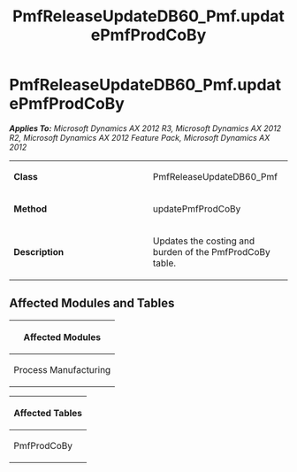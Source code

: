 ﻿---
title: PmfReleaseUpdateDB60_Pmf.updatePmfProdCoBy
TOCTitle: PmfReleaseUpdateDB60_Pmf.updatePmfProdCoBy
ms:assetid: 2b652631-d87c-74a4-b3da-08248d67cdec
ms:mtpsurl: https://msdn.microsoft.com/en-us/library/JJ735954(v=AX.60)
ms:contentKeyID: 49707370
ms.date: 05/18/2015
mtps_version: v=AX.60
---

# PmfReleaseUpdateDB60\_Pmf.updatePmfProdCoBy 


_**Applies To:** Microsoft Dynamics AX 2012 R3, Microsoft Dynamics AX 2012 R2, Microsoft Dynamics AX 2012 Feature Pack, Microsoft Dynamics AX 2012_

<table>
<colgroup>
<col style="width: 50%" />
<col style="width: 50%" />
</colgroup>
<tbody>
<tr class="odd">
<td><p><strong>Class</strong></p></td>
<td><p>PmfReleaseUpdateDB60_Pmf</p></td>
</tr>
<tr class="even">
<td><p><strong>Method</strong></p></td>
<td><p>updatePmfProdCoBy</p></td>
</tr>
<tr class="odd">
<td><p><strong>Description</strong></p></td>
<td><p>Updates the costing and burden of the PmfProdCoBy table.</p></td>
</tr>
</tbody>
</table>


## Affected Modules and Tables

<table>
<colgroup>
<col style="width: 100%" />
</colgroup>
<thead>
<tr class="header">
<th><p>Affected Modules</p></th>
</tr>
</thead>
<tbody>
<tr class="odd">
<td><p>Process Manufacturing</p></td>
</tr>
</tbody>
</table>


<table>
<colgroup>
<col style="width: 100%" />
</colgroup>
<thead>
<tr class="header">
<th><p>Affected Tables</p></th>
</tr>
</thead>
<tbody>
<tr class="odd">
<td><p>PmfProdCoBy</p></td>
</tr>
</tbody>
</table>

  


